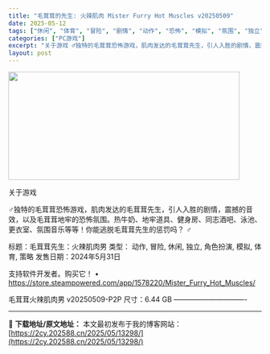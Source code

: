```yaml
---
title: "毛茸茸的先生: 火辣肌肉 Mister Furry Hot Muscles v20250509"
date: 2025-05-12
tags: ["休闲", "体育", "冒险", "剧情", "动作", "恐怖", "模拟", "氛围", "独立", "策略"]
categories: ["PC游戏"]
excerpt: "关于游戏 ♂独特的毛茸茸恐怖游戏，肌肉发达的毛茸茸先生，引人入胜的剧情，震撼的音效，以及毛茸茸地牢的恐怖氛围。热牛奶、地牢道具、健身房、同志酒吧、泳池、更衣室、氛围音乐等等！你能逃脱毛茸茸先生的惩罚吗？ ♂ 标题：毛茸茸先生：火辣肌肉男 类型： 动作, 冒险, 休闲, 独立, 角色扮演, 模拟, 体&hellip;"
layout: post
---
```


<img src="https://2cy.202588.cn/wp-content/uploads/2025/05/2025051202455516.webp" alt="" width="460" height="215" class="aligncenter size-full wp-image-13292" />

关于游戏

♂独特的毛茸茸恐怖游戏，肌肉发达的毛茸茸先生，引人入胜的剧情，震撼的音效，以及毛茸茸地牢的恐怖氛围。热牛奶、地牢道具、健身房、同志酒吧、泳池、更衣室、氛围音乐等等！你能逃脱毛茸茸先生的惩罚吗？ ♂

标题：毛茸茸先生：火辣肌肉男
类型： 动作, 冒险, 休闲, 独立, 角色扮演, 模拟, 体育, 策略
发售日期：2024年5月31日

支持软件开发者。购买它！
• https://store.steampowered.com/app/1578220/Mister_Furry_Hot_Muscles/

毛茸茸火辣肌肉男 v20250509-P2P
尺寸：6.44 GB
——————————- 

---
📖 **下载地址/原文地址：** 本文最初发布于我的博客网站：[https://2cy.202588.cn/2025/05/13298/](https://2cy.202588.cn/2025/05/13298/)
